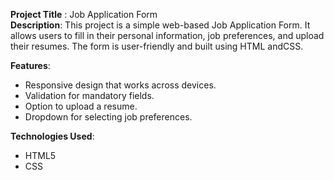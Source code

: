 **Project Title** : Job Application Form  
**Description**: This project is a simple web-based Job Application Form. It allows users to fill in their personal information, job preferences, and upload their resumes. The form is user-friendly and built using HTML andCSS. 

**Features**:
- Responsive design that works across devices.
- Validation for mandatory fields.
- Option to upload a resume.
- Dropdown for selecting job preferences.

**Technologies Used**:
- HTML5
- CSS
  
